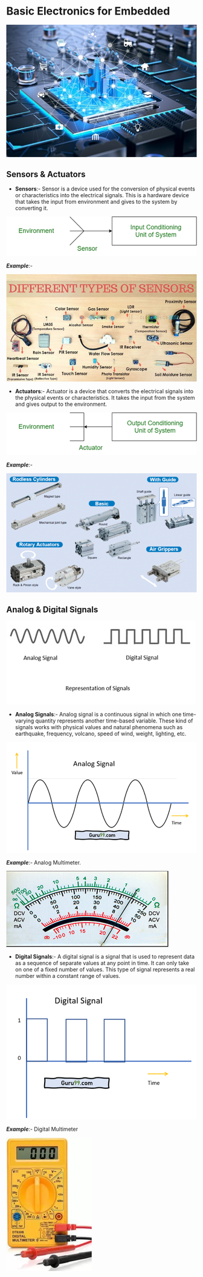 # Basic Electronics for Embedded

![Es](assignments/Assets/embedded.jpg)

## Sensors & Actuators

- **Sensors**:- Sensor is a device used for the conversion of physical events or characteristics into the electrical signals. 
This is a hardware device that takes the input from environment and gives to the system by converting it.

![Es](assignments/Assets/sensor.png)

_**Example**_:-

![Es](assignments/Assets/Types-of-Sensors-Featured-Image.jpg)


- **Actuators**:- Actuator is a device that converts the electrical signals into the physical events or characteristics. 
It takes the input from the system and gives output to the environment.

![Es](assignments/Assets/actuator.png)

_**Example**_:- 

![Es](assignments/Assets/actuators.png)


## Analog & Digital Signals

![AD](assignments/Assets/necessity_of_digitization.png)


- **Analog Signals**:- Analog signal is a continuous signal in which one time-varying quantity represents another time-based variable. These kind of signals works with physical values and natural 
phenomena such as earthquake, frequency, volcano, speed of wind, weight, lighting, etc.

![AD](assignments/Assets/030720_0729_AnalogvsDig1.png)

_**Example**_:- Analog Multimeter.

![Es](assignments/Assets/Graph-2-analogmeter.jpg)


- **Digital Signals**:- A digital signal is a signal that is used to represent data as a sequence of separate values at any point in time. It can only take on one of a fixed number of values. 
This type of signal represents a real number within a constant range of values. 

![AD](assignments/Assets/030720_0729_AnalogvsDig2.png)

_**Example**_:- Digital Multimeter

![AD](assignments/Assets/digital-meter-mobiseries-original-imafjxh3uxtgewj4.png)



